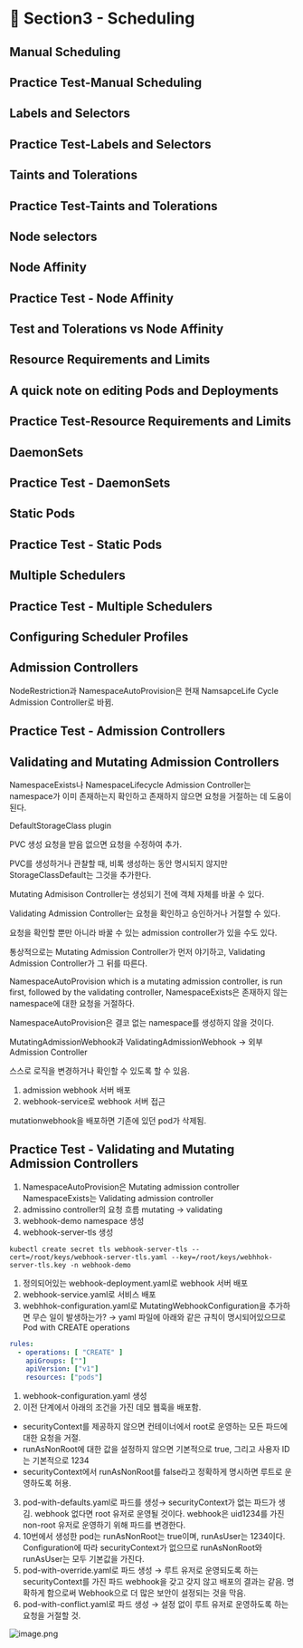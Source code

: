 # 🍨 Section3 - Scheduling

## Manual Scheduling


## Practice Test-Manual Scheduling


## Labels and Selectors


## Practice Test-Labels and Selectors


## Taints and Tolerations


## Practice Test-Taints and Tolerations


## Node selectors


## Node Affinity


## Practice Test - Node Affinity


## Test and Tolerations vs Node Affinity


## Resource Requirements and Limits


## A quick note on editing Pods and Deployments


## Practice Test-Resource Requirements and Limits


## DaemonSets


## Practice Test - DaemonSets


## Static Pods


## Practice Test - Static Pods


## Multiple Schedulers


## Practice Test - Multiple Schedulers


## Configuring Scheduler Profiles


## Admission Controllers


NodeRestriction과 NamespaceAutoProvision은 현재 NamsapceLife Cycle Admission Controller로 바뀜.


## Practice Test - Admission Controllers


## Validating and Mutating Admission Controllers


NamespaceExists나 NamespaceLifecycle Admission Controller는 namespace가 이미 존재하는지 확인하고 존재하지 않으면 요청을 거절하는 데 도움이 된다.


DefaultStorageClass plugin


PVC 생성 요청을 받음 없으면 요청을 수정하여 추가.


PVC를 생성하거나 관찰할 때, 비록 생성하는 동안 명시되지 않지만 StorageClassDefault는 그것을 추가한다.


Mutating Admisison Controller는 생성되기 전에 객체 자체를 바꿀 수 있다.


Validating Admission Controller는 요청을 확인하고 승인하거나 거절할 수 있다.


요청을 확인할 뿐만 아니라 바꿀 수 있는 admission controller가 있을 수도 있다.


통상적으로는 Mutating Admission Controller가 먼저 야기하고, Validating Admission Controller가 그 뒤를 따른다.


NamespaceAutoProvision which is a mutating admission controller, is run first, followed by the validating controller, NamespaceExists은 존재하지 않는 namespace에 대한 요청을 거절하다.


NamespaceAutoProvision은 결코 없는 namespace를 생성하지 않을 것이다.


MutatingAdmissionWebhook과 ValidatingAdmissionWebhook → 외부 Admission Controller


스스로 로직을 변경하거나 확인할 수 있도록 할 수 있음.

1. admission webhook 서버 배포
2. webhook-service로 webhook 서버 접근

mutationwebhook을 배포하면 기존에 있던 pod가 삭제됨.


## Practice Test - Validating and Mutating Admission Controllers

1. NamespaceAutoProvision은 Mutating admission controller
NamespaceExists는 Validating admission controller
2. admissino controller의 요청 흐름
mutating → validating
3. webhook-demo namespace 생성
4. webhook-server-tls 생성

```shell
kubectl create secret tls webhook-server-tls --cert=/root/keys/webhook-server-tls.yaml --key=/root/keys/webhhok-server-tls.key -n webhook-demo
```

1. 정의되어있는 webhook-deployment.yaml로 webhook 서버 배포
2. webhook-service.yaml로 서비스 배포
3. webhhok-configuration.yaml로 MutatingWebhookConfiguration을 추가하면 무슨 일이 발생하는가?
→ yaml 파일에 아래와 같은 규칙이 명시되어있으므로 Pod with CREATE operations

```yaml
rules:
  - operations: [ "CREATE" ]
    apiGroups: [""]
    apiVersion: ["v1"]
    resources: ["pods"]
```

1. webhook-configuration.yaml 생성
2. 이전 단계에서 아래의 조건을 가진 데모 웹훅을 배포함.
- securityContext를 제공하지 않으면 컨테이너에서 root로 운영하는 모든 파드에 대한 요청을 거절.
- runAsNonRoot에 대한 값을 설정하지 않으면 기본적으로 true, 그리고 사용자 ID는 기본적으로 1234
- securityContext에서 runAsNonRoot를 false라고 정확하게 명시하면 루트로 운영하도록 허용.
3. pod-with-defaults.yaml로 파드를 생성→ securityContext가 없는 파드가 생김.
webhook 없다면 root 유저로 운영될 것이다. webhook은 uid1234를 가진 non-root 유저로 운영하기 위해 파드를 변경한다.
4. 10번에서 생성한 pod는 runAsNonRoot는 true이며, runAsUser는 1234이다.
Configuration에 따라 securityContext가 없으므로 runAsNonRoot와 runAsUser는 모두 기본값을 가진다.
5. pod-with-override.yaml로 파드 생성 → 루트 유저로 운영되도록 하는 securityContext를 가진 파드
webhook을 갖고 갖지 않고 배포의 결과는 같음.
명확하게 함으로써 Webhook으로 더 많은 보안이 설정되는 것을 막음.
6. pod-with-conflict.yaml로 파드 생성 → 
설정 없이 루트 유저로 운영하도록 하는 요청을 거절할 것.

![image.png](https://prod-files-secure.s3.us-west-2.amazonaws.com/b2ea2032-00e9-4883-a13b-cb03cf5b2334/501c3b54-0de4-44d6-afe6-eca0c6373e4f/image.png?X-Amz-Algorithm=AWS4-HMAC-SHA256&X-Amz-Content-Sha256=UNSIGNED-PAYLOAD&X-Amz-Credential=ASIAZI2LB466RPOC2WSB%2F20250330%2Fus-west-2%2Fs3%2Faws4_request&X-Amz-Date=20250330T140649Z&X-Amz-Expires=3600&X-Amz-Security-Token=IQoJb3JpZ2luX2VjECYaCXVzLXdlc3QtMiJHMEUCIG1pVWjfRkSGTaM%2BWkvra%2B%2BdHyByUg7BAdhyeQKHuU8wAiEAtvr%2BR7ZNrFsiYDENvmxG2jmEkPcnHMLgSKltyhncOcIqiAQIjv%2F%2F%2F%2F%2F%2F%2F%2F%2F%2FARAAGgw2Mzc0MjMxODM4MDUiDKNpj5EZjPK0tR6sZSrcA%2Bfvuj6L%2FUdWn7av4vtVL5M50UVphQorMNPczfATQi6WTVD27RJXT5rBL04MZCFZ4lJ%2FNyNi7e3CV52qW%2BNxAncZSPrrHioiMX6BaB4y6vLjxObUEE69WKhTnsAkCPTOT1axfU5BxDdREjI4DYs%2Firz4A6Agg1lzzWDPk5fndnVw3f55UrrqHqr4SemXfIgJdCECS0SlqWy0QE3XnXuN2IqM1REZbNBQCKQqvzCaOB3hEf3n7mkKygsG6Sghx4Ay10qw31HFE2zxJa%2BIlzYjEHnxngpwEs9LoolHtYA4Atk7ISMWnjKPKk%2B5QHuHSIa6bXA9I8h2sSVGGLcMLd8QhXzKZYUh%2FlYNA0Deb9xa3j0KoQXZyzm8AFU2idCmc59w7ra1YidZ6yS1uBPM0eMxFRGm%2FFvN5UiHfbgQS4hx62Gxr81tRYcVXADPQQXZpFmRK0WnN4Vs%2F1VAjXLwmW%2FhlKpgzieubduKJN6vAxc%2FccuVsxPQlpmyhQ2sAW7GE5Bep7LVU1V8FldPlk4VTtBUoxKWs1Xu3n4yAGItj6exiEf%2BS8DD0%2F1%2FnSx5lIRXtmLPQTb%2BUjWPyw1SKQS%2BXSL0q%2Fvf8ctPb5q4KoHmyhiRUuZfT2KXWnPRUqnOiyyRMNmKpb8GOqUBbmjOTqY%2BeCsAjQJvxFV8uXwXGUc0r8u0JH1PtqdKkVNF65wTjirOZ%2FXa2%2FZnSymydTA8EgxZx%2BQjhQOZWcIJPRlOV4FsIadXvIulSezRG3AN2XrJezs6e2B9vh1r0ALu7nIip%2Fj35FLzt7J9oXG1DME61UZEpixBlO12hNyOL6yFcjhni%2BwrtWMTrRmpiW8KNLt90K9ik4RC3NLtGaojPSoHZlTM&X-Amz-Signature=a1b670197e092b42a66deaa756c84a5ebc923b749290790a33a0093eac2dddcb&X-Amz-SignedHeaders=host&x-id=GetObject)

